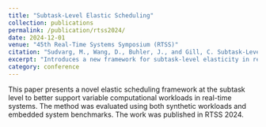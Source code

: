 ```yaml
---
title: "Subtask-Level Elastic Scheduling"
collection: publications
permalink: /publication/rtss2024/
date: 2024-12-01
venue: "45th Real-Time Systems Symposium (RTSS)"
citation: "Sudvarg, M., Wang, D., Buhler, J., and Gill, C. Subtask-Level Elastic Scheduling. Proceedings of the 45th Real-Time Systems Symposium (RTSS), 2024."
excerpt: "Introduces a new framework for subtask-level elasticity in real-time task scheduling."
category: conference
---
```

This paper presents a novel elastic scheduling framework at the subtask level to better support variable computational workloads in real-time systems. The method was evaluated using both synthetic workloads and embedded system benchmarks. The work was published in RTSS 2024.

